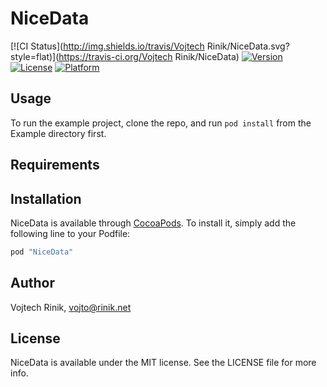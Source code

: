# NiceData

[![CI Status](http://img.shields.io/travis/Vojtech Rinik/NiceData.svg?style=flat)](https://travis-ci.org/Vojtech Rinik/NiceData)
[![Version](https://img.shields.io/cocoapods/v/NiceData.svg?style=flat)](http://cocoapods.org/pods/NiceData)
[![License](https://img.shields.io/cocoapods/l/NiceData.svg?style=flat)](http://cocoapods.org/pods/NiceData)
[![Platform](https://img.shields.io/cocoapods/p/NiceData.svg?style=flat)](http://cocoapods.org/pods/NiceData)

## Usage

To run the example project, clone the repo, and run `pod install` from the Example directory first.

## Requirements

## Installation

NiceData is available through [CocoaPods](http://cocoapods.org). To install
it, simply add the following line to your Podfile:

```ruby
pod "NiceData"
```

## Author

Vojtech Rinik, vojto@rinik.net

## License

NiceData is available under the MIT license. See the LICENSE file for more info.
